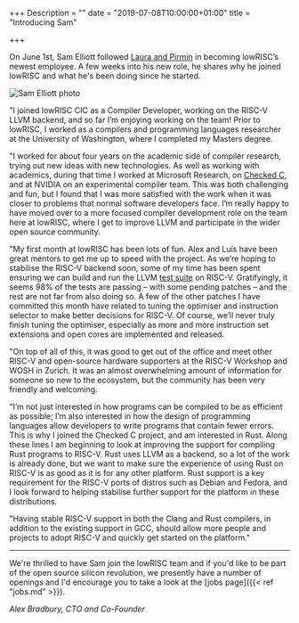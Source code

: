 +++
Description = ""
date = "2019-07-08T10:00:00+01:00"
title = "Introducing Sam"

+++

On June 1st, Sam Elliott followed [Laura and
Pirmin](/blog/2019/06/introducing-pirmin-laura/) in becoming lowRISC’s newest
employee. A few weeks into his new role, he shares why he joined lowRISC and
what he's been doing since he started.

![Sam Elliott photo](/img/sam_elliott.jpg "Sam Elliott")

"I joined lowRISC CIC as a Compiler Developer, working on the RISC-V LLVM
backend, and so far I’m enjoying working on the team! Prior to lowRISC, I worked
as a compilers and programming languages researcher at the University of
Washington, where I completed my Masters degree.

"I worked for about four years on the academic side of compiler research, trying
out new ideas with new technologies. As well as working with academics, during
that time I worked at Microsoft Research, on [Checked
C](https://www.microsoft.com/en-us/research/project/checked-c/), and at NVIDIA
on an experimental compiler team. This was both challenging and fun, but I found
that I was more satisfied with the work when it was closer to problems that
normal software developers face. I’m really happy to have moved over to a more
focused compiler development role on the team here at lowRISC, where I get to
improve LLVM and participate in the wider open source community.

"My first month at lowRISC has been lots of fun. Alex and Luís have been great
mentors to get me up to speed with the project. As we’re hoping to stabilise the
RISC-V backend soon, some of my time has been spent ensuring we can build and
run the LLVM [test suite](https://llvm.org/docs/TestingGuide.html#test-suite) on
RISC-V. Gratifyingly, it seems 98% of the tests are passing – with some pending
patches – and the rest are not far from also doing so. A few of the other
patches I have committed this month have related to tuning the optimiser and
instruction selector to make better decisions for RISC-V. Of course, we’ll never
truly finish tuning the optimiser, especially as more and more instruction set
extensions and open cores are implemented and released.

"On top of all of this, it was good to get out of the office and meet other
RISC-V and open-source hardware supporters at the RISC-V Workshop and WOSH in
Zurich. It was an almost overwhelming amount of information for someone so new
to the ecosystem, but the community has been very friendly and welcoming.

"I’m not just interested in how programs can be compiled to be as efficient as
possible; I’m also interested in how the design of programming languages allow
developers to write programs that contain fewer errors. This is why I joined the
Checked C project, and am interested in Rust. Along these lines I am beginning
to look at improving the support for compiling Rust programs to RISC-V. Rust
uses LLVM as a backend, so a lot of the work is already done, but we want to
make sure the experience of using Rust on RISC-V is as good as it is for any
other platform. Rust support is a key requirement for the RISC-V ports of
distros such as Debian and Fedora, and I look forward to helping stabilise
further support for the platform in these distributions.

"Having stable RISC-V support in both the Clang and Rust compilers, in addition
to the existing support in GCC, should allow more people and projects to adopt
RISC-V and quickly get started on the platform."

----

We're thrilled to have Sam join the lowRISC team and if you'd like
to be part of the open source silicon revolution, we presently have a number
of openings and I'd encourage you to take a look at the [jobs page]({{< ref
"jobs.md" >}}).

_Alex Bradbury, CTO and Co-Founder_
